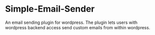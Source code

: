 # Simple-Email-Sender
An email sending plugin for wordpress. The plugin lets users with wordpress backend access send custom emails from within wordpress.

